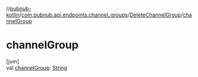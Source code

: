 //[pubnub-kotlin](../../../index.md)/[com.pubnub.api.endpoints.channel_groups](../index.md)/[DeleteChannelGroup](index.md)/[channelGroup](channel-group.md)

# channelGroup

[jvm]\
val [channelGroup](channel-group.md): [String](https://kotlinlang.org/api/latest/jvm/stdlib/kotlin/-string/index.html)

